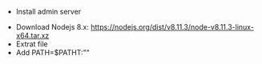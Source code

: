 * Install admin server
- Download Nodejs 8.x: https://nodejs.org/dist/v8.11.3/node-v8.11.3-linux-x64.tar.xz
- Extrat file
- Add PATH=$PATHT:""
